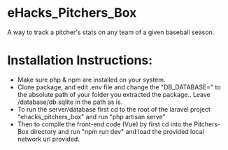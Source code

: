 # eHacks_Pitchers_Box

A way to track a pitcher's stats on any team of a given baseball season.

# Installation Instructions:

-   Make sure php & npm are installed on your system.
-   Clone package, and edit .env file and change the "DB_DATABASE=" to the absolute path of your folder you extracted the package.. Leave /database/db.sqlite in the path as is.
-   To run the server/database first cd to the root of the laravel project "ehacks_pitchers_box" and run "php artisan serve"
-   Then to compile the front-end code (Vue) by first cd into the Pitchers-Box directory and run "npm run dev" and load the provided local network url provided.
